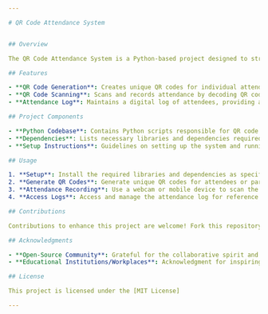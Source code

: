```yaml
---

# QR Code Attendance System


## Overview

The QR Code Attendance System is a Python-based project designed to streamline attendance tracking using QR codes. This system automates the attendance process by generating and scanning QR codes, offering an efficient solution for various educational or organizational settings.

## Features

- **QR Code Generation**: Creates unique QR codes for individual attendees or participants.
- **QR Code Scanning**: Scans and records attendance by decoding QR codes using a webcam or mobile device.
- **Attendance Log**: Maintains a digital log of attendees, providing a convenient and accurate attendance record.

## Project Components

- **Python Codebase**: Contains Python scripts responsible for QR code generation, scanning, and attendance recording.
- **Dependencies**: Lists necessary libraries and dependencies required to run the project.
- **Setup Instructions**: Guidelines on setting up the system and running the application.

## Usage

1. **Setup**: Install the required libraries and dependencies as specified in the instructions.
2. **Generate QR Codes**: Generate unique QR codes for attendees or participants using the provided functionalities.
3. **Attendance Recording**: Use a webcam or mobile device to scan the QR codes and automatically record attendance.
4. **Access Logs**: Access and manage the attendance log for reference and tracking purposes.

## Contributions

Contributions to enhance this project are welcome! Fork this repository, propose improvements, or add new features to optimize the attendance system.

## Acknowledgments

- **Open-Source Community**: Grateful for the collaborative spirit and resources available in the open-source community.
- **Educational Institutions/Workplaces**: Acknowledgment for inspiring the development of solutions catering to attendance management needs.

## License

This project is licensed under the [MIT License]

---
```

